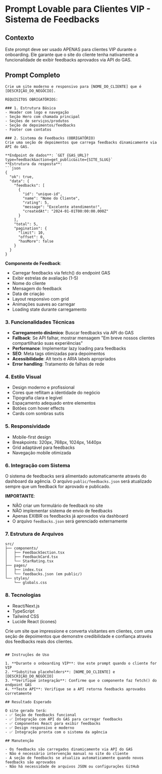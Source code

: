 # Prompt Lovable para Clientes VIP - Sistema de Feedbacks

## Contexto
Este prompt deve ser usado APENAS para clientes VIP durante o onboarding. Ele garante que o site do cliente tenha nativamente a funcionalidade de exibir feedbacks aprovados via API do GAS.

## Prompt Completo

```
Crie um site moderno e responsivo para [NOME_DO_CLIENTE] que é [DESCRIÇÃO_DO_NEGÓCIO]. 

REQUISITOS OBRIGATÓRIOS:

### 1. Estrutura Básica
- Header com logo e navegação
- Seção Hero com chamada principal
- Seções de serviços/produtos
- Seção de depoimentos/feedbacks
- Footer com contatos

### 2. Sistema de Feedbacks (OBRIGATÓRIO)
Crie uma seção de depoimentos que carrega feedbacks dinamicamente via API do GAS.

**Endpoint de dados**: `GET {GAS_URL}?type=feedback&action=get_public&site={SITE_SLUG}`
**Estrutura da resposta**:
```json
{
  "ok": true,
  "data": {
    "feedbacks": [
      {
        "id": "unique-id",
        "name": "Nome do Cliente",
        "rating": 5,
        "message": "Excelente atendimento!",
        "createdAt": "2024-01-01T00:00:00.000Z"
      }
    ],
    "total": 5,
    "pagination": {
      "limit": 10,
      "offset": 0,
      "hasMore": false
    }
  }
}
```

**Componente de Feedback**:
- Carregar feedbacks via fetch() do endpoint GAS
- Exibir estrelas de avaliação (1-5)
- Nome do cliente
- Mensagem do feedback
- Data de criação
- Layout responsivo com grid
- Animações suaves ao carregar
- Loading state durante carregamento

### 3. Funcionalidades Técnicas
- **Carregamento dinâmico**: Buscar feedbacks via API do GAS
- **Fallback**: Se API falhar, mostrar mensagem "Em breve nossos clientes compartilharão suas experiências"
- **Performance**: Implementar lazy loading para feedbacks
- **SEO**: Meta tags otimizadas para depoimentos
- **Acessibilidade**: Alt texts e ARIA labels apropriados
- **Error handling**: Tratamento de falhas de rede

### 4. Estilo Visual
- Design moderno e profissional
- Cores que reflitam a identidade do negócio
- Tipografia clara e legível
- Espaçamento adequado entre elementos
- Botões com hover effects
- Cards com sombras sutis

### 5. Responsividade
- Mobile-first design
- Breakpoints: 320px, 768px, 1024px, 1440px
- Grid adaptável para feedbacks
- Navegação mobile otimizada

### 6. Integração com Sistema
O sistema de feedbacks será alimentado automaticamente através do dashboard da agência. O arquivo `public/feedbacks.json` será atualizado sempre que um feedback for aprovado e publicado.

**IMPORTANTE**: 
- NÃO criar um formulário de feedback no site
- NÃO implementar sistema de envio de feedbacks
- Apenas EXIBIR os feedbacks já aprovados via dashboard
- O arquivo `feedbacks.json` será gerenciado externamente

### 7. Estrutura de Arquivos
```
src/
├── components/
│   ├── FeedbackSection.tsx
│   ├── FeedbackCard.tsx
│   └── StarRating.tsx
├── pages/
│   ├── index.tsx
│   └── feedbacks.json (em public/)
└── styles/
    └── globals.css
```

### 8. Tecnologias
- React/Next.js
- TypeScript
- Tailwind CSS
- Lucide React (ícones)

Crie um site que impressione e converta visitantes em clientes, com uma seção de depoimentos que demonstre credibilidade e confiança através dos feedbacks reais dos clientes.
```

## Instruções de Uso

1. **Durante o onboarding VIP**: Use este prompt quando o cliente for VIP
2. **Substitua placeholders**: [NOME_DO_CLIENTE] e [DESCRIÇÃO_DO_NEGÓCIO]
3. **Verifique integração**: Confirme que o componente faz fetch() do endpoint GAS
4. **Teste API**: Verifique se a API retorna feedbacks aprovados corretamente

## Resultado Esperado

O site gerado terá:
- ✅ Seção de feedbacks funcional
- ✅ Integração com API do GAS para carregar feedbacks
- ✅ Componentes React para exibir feedbacks
- ✅ Design responsivo e moderno
- ✅ Integração pronta com o sistema da agência

## Manutenção

- Os feedbacks são carregados dinamicamente via API do GAS
- Não é necessário intervenção manual no site do cliente
- A seção de feedbacks se atualiza automaticamente quando novos feedbacks são aprovados
- Não há necessidade de arquivos JSON ou configurações GitHub
